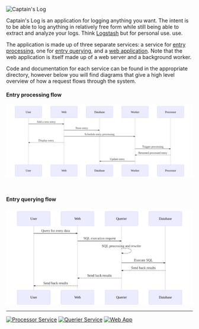 ![Captain's Log](https://raw.githubusercontent.com/minond/captainslog/master/web/app/assets/images/logo.png)

Captain's Log is an application for logging anything you want. The intent is to
be able to log anything in relatively free form while still being able to
extract and analyze your logs. Think
[Logstash](https://github.com/elastic/logstash) but for personal use.
use.

The application is made up of three separate services: a service for [entry
processing](processor), one for [entry querying](querier), and a [web
application](web). Note that the web application is itself made up of a web
server and a background worker.

Code and documentation for each service can be found in the appropriate
directory, however below you will find diagrams that give a high level overview
of how a request flows through the system.

#### Entry processing flow

![Entry processing flow](web/docs/entry_processing_flow.svg)

<br>

#### Entry querying flow

![Entry querying flow](web/docs/entry_querying_flow.svg)

---

[![Processor Service](https://github.com/minond/captainslog/workflows/Processor%20Service/badge.svg)](https://github.com/minond/captainslog/actions?query=workflow%3A%22Processor+Service%22)
[![Querier Service](https://github.com/minond/captainslog/workflows/Querier%20Service/badge.svg)](https://github.com/minond/captainslog/actions?query=workflow%3A%22Querier+Service%22)
[![Web App](https://github.com/minond/captainslog/workflows/Web%20App/badge.svg)](https://github.com/minond/captainslog/actions?query=workflow%3A%22Web+App%22)
